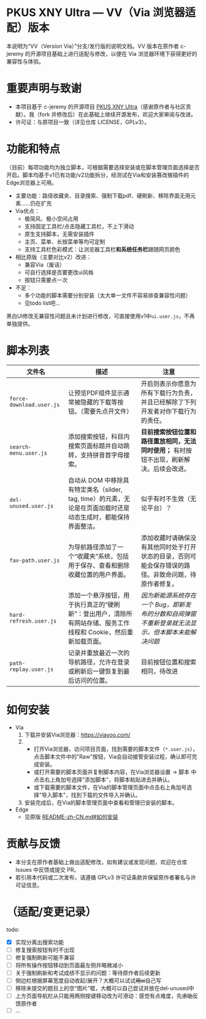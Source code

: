 # PKUS XNY Ultra — VV（Via 浏览器适配）版本

本说明为“VV（Version Via）”分支/发行版的说明文档。VV 版本在原作者 c-jeremy 的开源项目基础上进行适配与修改，以便在 Via 浏览器环境下获得更好的兼容性与体验。

# 重要声明与致谢
- 本项目基于 c-jeremy 的开源项目 [PKUS XNY Ultra](https://github.com/c-jeremy/pkus-xny-ultra)（感谢原作者与社区贡献）。我（fork 并修改后）在此基础上继续开源发布，欢迎大家审阅与改进。
- 许可证：与原项目一致（详见仓库 LICENSE，GPLv3）。

# 功能和特点
（目前）每项功能均为独立脚本，可根据需要选择安装或在脚本管理页面选择是否开启。脚本均基于v1已有功能/v2功能拆分，经测试在Via和安装篡改猴插件的Edge浏览器上可用。

- 主要功能：路径收藏夹、目录搜索、强制下载pdf、硬刷新、移除界面无用元素......仍在扩充
- Via优点：
  - 极简风、极小空间占用
  - 支持固定工具栏/点击隐藏工具栏，不上下滑动
  - 原生支持脚本，无需安装插件
  - 主页、菜单、长按菜单等均可定制
  - 支持工具栏色彩模式：让浏览器工具栏**和系统任务栏**跟随网页颜色
- 相比原版（主要对比v2）改进：
  - 兼容Via（废话）
  - 可自行选择是否要更改ui风格
  - 按钮只需要点一次
- 不足：
  - 多个功能的脚本需要分别安装（太大单一文件不容易排查兼容性问题）
  - 见todo list吧...


黑白UI修改无兼容性问题且未计划进行修改，可直接使用v1中`ui.user.js`，不再单独提供。

# 脚本列表

| 文件名                      | 描述                                                                 | 注意                                                  |
|--------------------------|--------------------------------------------------------------------|-----------------------------------------------------|
| `force-download.user.js` | 让预览PDF组件显示通常被隐藏的下载等按钮。（需要先点开文件）                                             | 开启则表示你愿意为所有下载行为负责，并且已经解除了下列开发者对你下载行为的责任。            |
| `search-menu.user.js`    | 添加搜索按钮，科目内搜索页面标题并自动跳转，支持拼音首字母搜索。                                   | **目前搜索按钮位置和路径重放相同，无法同时使用；** 有时按钮不出现，刷新解决。后续会改进。                       |
| `del-unused.user.js`     | 自动从 DOM 中移除具有特定类名（silder, tag, time）的元素，无论是在页面加载时还是动态生成时，都能保持界面整洁。 | 似乎有时不生效（无论平台）？                                      |
| `fav-path.user.js`       | 为导航路径添加了一个“收藏夹”系统，包括用于保存、查看和删除收藏位置的用户界面。                           | 添加收藏时请确保没有其他同时处于打开状态的目录，否则可能会保存错误的路径。非致命问题，待原作者修复。 |
| `hard-refresh.user.js`   | 添加一个悬浮按钮，用于执行真正的“硬刷新”：登出用户，清除所有网站存储、服务工作线程和 Cookie，然后重新加载页面。       | *因为新能源系统存在一个 Bug，即新发布的分数和自阅弹窗不重新登录就无法显示。但本脚本未能解决问题* |
| `path-replay.user.js`    | 记录并重放最近一次的导航路径，允许在登录或刷新后一键恢复到最后访问的位置。                              | 目前按钮位置和搜索相同，待改进                                     |


# 如何安装
- Via
  1. 下载并安装Via浏览器：https://viayoo.com/
  2. - 打开Via浏览器，访问项目页面，找到需要的脚本文件（`*.user.js`），点击脚本文件中的"Raw"按钮，Via会自动接管安装过程，确认即可完成安装。
     - 或打开需要的脚本页面并复制脚本内容，在Via浏览器设置 -> 脚本 中点击右上角加号选择"添加脚本"，将脚本粘贴进去并确认。
     - 或下载需要的脚本文件，在Via的脚本管理页面中点击右上角加号选择"导入脚本"，找到下载的文件导入并确认。
  3. 安装完成后，在Via的脚本管理页面中查看和管理已安装的脚本。
- Edge
  - 见原版 [README-zh-CN.md#如何安装](/README-zh-CN.md#如何安装)  

# 贡献与反馈
- 本分支在原作者基础上做出适配修改，如有建议或发现问题，欢迎在仓库 Issues 中反馈或提交 PR。
- 若引用本代码或二次发布，请遵循 GPLv3 许可证条款并保留原作者署名与许可证信息。

# （适配/变更记录）
todo:
- [x] 实现分离出搜索功能
- [ ] 修复搜索按钮有时不出现
- [ ] 修复强制刷新可能不兼容
- [ ] 将所有操作按钮移动到页面最左侧并略微减小
- [ ] 关于强制刷新和考试成绩不显示的问题：等待原作者后续更新
- [ ] 侧边栏根据屏幕宽度自动收起/展开？大概可以试试~~用ai~~自己写
- [ ] 移除未提交的题目上的空“图片”框，大概可以自己尝试并放在del-unused中
- [ ] 上方页面导航栏从只能用两侧按键移动改为可滑动：感觉有点难度，先~~求助~~反馈原作者
- [ ] ...
